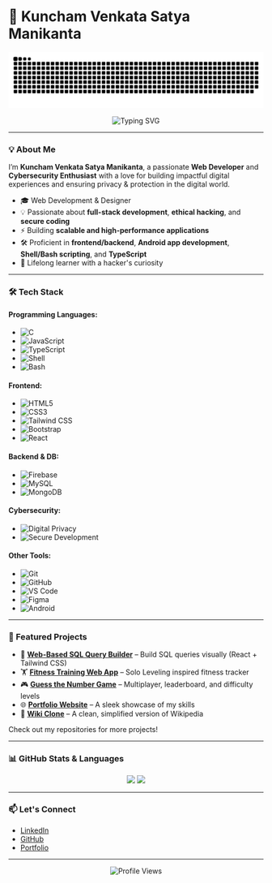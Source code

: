 # 🚀 Kuncham Venkata Satya Manikanta

<picture>
  <source media="(prefers-color-scheme: dark)" srcset="https://raw.githubusercontent.com/platane/snk/output/github-contribution-grid-snake-dark.svg" />
  <source media="(prefers-color-scheme: light)" srcset="https://raw.githubusercontent.com/platane/snk/output/github-contribution-grid-snake.svg" />
  <img alt="github contribution grid snake animation" src="https://raw.githubusercontent.com/platane/snk/output/github-contribution-grid-snake.svg" />
</picture>

<p align="center">
  <img src="https://readme-typing-svg.demolab.com?font=Fira+Code&weight=500&size=25&pause=1000&color=00FFE4&center=true&vCenter=true&multiline=true&repeat=true&width=600&height=80&lines=Web+Developer+%7C+Cybersecurity+Enthusiast+%7C+Tech+Explorer;Building+the+future+one+line+of+code+at+a+time" alt="Typing SVG" />
</p>

---

### 💡 About Me
I’m **Kuncham Venkata Satya Manikanta**, a passionate **Web Developer** and **Cybersecurity Enthusiast** with a love for building impactful digital experiences and ensuring privacy & protection in the digital world.

- 🎓 Web Development & Designer
- 💡 Passionate about **full-stack development**, **ethical hacking**, and **secure coding**
- ⚡ Building **scalable and high-performance applications**
- 🛠 Proficient in **frontend/backend**, **Android app development**, **Shell/Bash scripting**, and **TypeScript**
- 🚀 Lifelong learner with a hacker's curiosity

---

### 🛠️ Tech Stack

#### Programming Languages:
- ![C](https://img.shields.io/badge/C-00599C?style=for-the-badge&logo=c&logoColor=white)
- ![JavaScript](https://img.shields.io/badge/JavaScript-F7DF1E?style=for-the-badge&logo=javascript&logoColor=black)
- ![TypeScript](https://img.shields.io/badge/TypeScript-3178C6?style=for-the-badge&logo=typescript&logoColor=white)
- ![Shell](https://img.shields.io/badge/Shell-89e051?style=for-the-badge&logo=gnu-bash&logoColor=black)
- ![Bash](https://img.shields.io/badge/Bash-4EAA25?style=for-the-badge&logo=gnu-bash&logoColor=white)

#### Frontend:
- ![HTML5](https://img.shields.io/badge/HTML-E34F26?style=for-the-badge&logo=html5&logoColor=white)
- ![CSS3](https://img.shields.io/badge/CSS-1572B6?style=for-the-badge&logo=css3&logoColor=white)
- ![Tailwind CSS](https://img.shields.io/badge/Tailwind-06B6D4?style=for-the-badge&logo=tailwindcss&logoColor=white)
- ![Bootstrap](https://img.shields.io/badge/Bootstrap-6f42c1?style=for-the-badge&logo=bootstrap&logoColor=white)
- ![React](https://img.shields.io/badge/React-20232a?style=for-the-badge&logo=react&logoColor=61dafb)

#### Backend & DB:
- ![Firebase](https://img.shields.io/badge/Firebase-FFCA28?style=for-the-badge&logo=firebase&logoColor=black)
- ![MySQL](https://img.shields.io/badge/MySQL-005C84?style=for-the-badge&logo=mysql&logoColor=white)
- ![MongoDB](https://img.shields.io/badge/MongoDB-4EA94B?style=for-the-badge&logo=mongodb&logoColor=white)

#### Cybersecurity:
- ![Digital Privacy](https://img.shields.io/badge/Digital%20Privacy-23272D?style=for-the-badge&logo=protonmail&logoColor=white)
- ![Secure Development](https://img.shields.io/badge/Secure%20Development-000000?style=for-the-badge&logo=veracrypt&logoColor=white)

#### Other Tools:
- ![Git](https://img.shields.io/badge/Git-F05032?style=for-the-badge&logo=git&logoColor=white)
- ![GitHub](https://img.shields.io/badge/GitHub-181717?style=for-the-badge&logo=github&logoColor=white)
- ![VS Code](https://img.shields.io/badge/VS%20Code-007ACC?style=for-the-badge&logo=visual-studio-code&logoColor=white)
- ![Figma](https://img.shields.io/badge/Figma-F24E1E?style=for-the-badge&logo=figma&logoColor=white)
- ![Android](https://img.shields.io/badge/Android-3DDC84?style=for-the-badge&logo=android&logoColor=white)

---

### 🌟 Featured Projects
- 🚀 [**Web-Based SQL Query Builder**](#) – Build SQL queries visually (React + Tailwind CSS)
- 🏋️ [**Fitness Training Web App**](#) – Solo Leveling inspired fitness tracker
- 🎮 [**Guess the Number Game**](#) – Multiplayer, leaderboard, and difficulty levels
- 🌐 [**Portfolio Website**](#) – A sleek showcase of my skills
- 📖 [**Wiki Clone**](#) – A clean, simplified version of Wikipedia

Check out my repositories for more projects!

---

### 📊 GitHub Stats & Languages
<p align="center">
  <img src="https://github-readme-stats.vercel.app/api?username=monkey9-Cyber-cat-Spidy&theme=tokyonight&show_icons=true&hide_border=false" width="48%" />
  <img src="https://github-readme-stats.vercel.app/api/top-langs/?username=monkey9-Cyber-cat-Spidy&layout=compact&langs_count=10&theme=tokyonight&hide_border=false" width="48%" />
</p>

---

### 📫 Let's Connect
- [LinkedIn](https://www.linkedin.com/in/kvsmanikanta) 
- [GitHub](https://github.com/monkey9-Cyber-cat-Spidy) 
- [Portfolio](https://chatbot-info-by-monkey.vercel.app/)

---

<p align="center">
  <img src="https://komarev.com/ghpvc/?username=monkey9-Cyber-cat-Spidy&label=Profile%20views&color=0e75b6&style=flat" alt="Profile Views" />
</p>